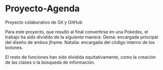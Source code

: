 # Proyecto-Agenda
Proyecto colaborativo de Git y GitHub

Para este proyecto, que resultó al final convertirse en una Pokedex, el trabajo ha sido dividido de la siguiente manera:
Gema: encargada principal del diseño de ambos jframe.
Natalia: encargada del código interno de los botones.

El resto de funciones han sido dividida equitativamente, como la creación de las clases o la búsqueda de información.
